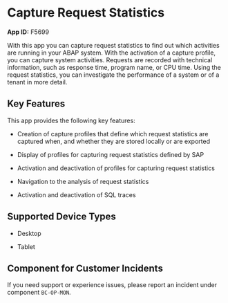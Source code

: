<!-- loio01e93f214ffc48b48dafbec60a960e58 -->

# Capture Request Statistics

**App ID:** F5699



With this app you can capture request statistics to find out which activities are running in your ABAP system. With the activation of a capture profile, you can capture system activities. Requests are recorded with technical information, such as response time, program name, or CPU time. Using the request statistics, you can investigate the performance of a system or of a tenant in more detail.



## Key Features

This app provides the following key features:



-   Creation of capture profiles that define which request statistics are captured when, and whether they are stored locally or are exported

-   Display of profiles for capturing request statistics defined by SAP

-   Activation and deactivation of profiles for capturing request statistics

-   Navigation to the analysis of request statistics

-   Activation and deactivation of SQL traces




<a name="loio01e93f214ffc48b48dafbec60a960e58__supported_devices"/>

## Supported Device Types

-   Desktop

-   Tablet




<a name="loio01e93f214ffc48b48dafbec60a960e58__customer_component"/>

## Component for Customer Incidents

If you need support or experience issues, please report an incident under component `BC-OP-MON`.

